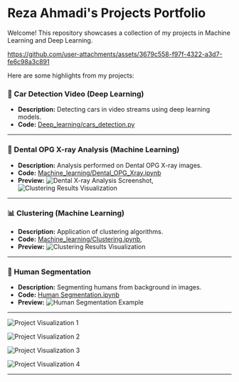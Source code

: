 # Reza Ahmadi's Projects Portfolio

Welcome! This repository showcases a collection of my projects in Machine Learning and Deep Learning.

https://github.com/user-attachments/assets/3679c558-f97f-4322-a3d7-fe6c98a3c891<!-- Optional: Link the banner image to your projects repo -->


Here are some highlights from my projects:

### 🚗 Car Detection Video (Deep Learning)

*   **Description:** Detecting cars in video streams using deep learning models.
*   **Code:** [Deep_learning/cars_detection.py](https://github.com/rezakhanahmadi342341/projects/blob/8e0c48117f6170a8d45bd549b7e7d5ad0f3a1cf3/Deep_learning/cars_detection.py)


---

### 🦷 Dental OPG X-ray Analysis (Machine Learning)

*   **Description:** Analysis performed on Dental OPG X-ray images.
*   **Code:** [Machine_learning/Dental_OPG_Xray.ipynb](https://github.com/rezakhanahmadi342341/projects/blob/8e0c48117f6170a8d45bd549b7e7d5ad0f3a1cf3/Deep_learning/Bone%20Fracture%20Detection.ipynb)
*   **Preview:**
    ![Dental X-ray Analysis Screenshot](https://github.com/user-attachments/assets/8e99be9d-c5a6-4cca-9413-b965e009d60f), ![Clustering Results Visualization](https://github.com/user-attachments/assets/7db29a03-dd84-4a4f-ae4d-16c3be2c7594)

---

### 📊 Clustering (Machine Learning)

*   **Description:** Application of clustering algorithms. 
*   **Code:** [Machine_learning/Clustering.ipynb](https://github.com/rezakhanahmadi342341/projects/blob/8e0c48117f6170a8d45bd549b7e7d5ad0f3a1cf3/Machine_learning/Clustering.ipynb), 
*   **Preview:**
    ![Clustering Results Visualization](https://github.com/user-attachments/assets/e9867680-5283-4a95-b7df-dc43705890bd)


---

### 👤 Human Segmentation

*   **Description:** Segmenting humans from background in images.
*   **Code:** [Human Segmentation.ipynb](https://github.com/rezakhanahmadi342341/projects/blob/8e0c48117f6170a8d45bd549b7e7d5ad0f3a1cf3/Human%20Segmentation.ipynb)
*   **Preview:**
    ![Human Segmentation Example](https://github.com/user-attachments/assets/f6a5ea12-c610-428e-a95d-4bca85c24a7e)


---


![Project Visualization 1](https://github.com/user-attachments/assets/2ca228f4-0380-4672-a12e-29f458bb0b05)


![Project Visualization 2](https://github.com/user-attachments/assets/69878985-e145-44f3-971d-25b495ad4132)


![Project Visualization 3](https://github.com/user-attachments/assets/459b9098-a3f3-4a67-9abf-7cccb27f48b2)


![Project Visualization 4](https://github.com/user-attachments/assets/c1285e4a-af9d-4d8e-a07f-f4a59bd0d580)


---
